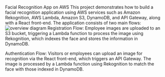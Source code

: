 Facial Recognition App on AWS
This project demonstrates how to build a facial recognition application using AWS services such as Amazon Rekognition, AWS Lambda, Amazon S3, DynamoDB, and API Gateway, along with a React front-end. The application consists of two main flows:
![overview diagram](https://github.com/user-attachments/assets/f837549a-d673-4fc3-bdd3-a8d84601cf95)
Registration Flow: Employee images are uploaded to an S3 bucket, triggering a Lambda function to process the image using Rekognition, which indexes the face and stores the information in DynamoDB.

Authentication Flow: Visitors or employees can upload an image for recognition via the React front-end, which triggers an API Gateway. The image is processed by a Lambda function using Rekognition to match the face with those indexed in DynamoDB.
